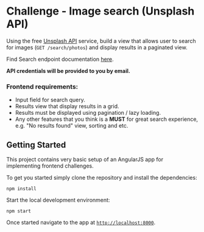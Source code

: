 # Challenge - Image search (Unsplash API)

Using the free [Unsplash API](https://unsplash.com/documentation#search-photos) service, build a view that allows user to search for images (`GET /search/photos`) and display results in a paginated view.

Find Search endpoint documentation [here](https://unsplash.com/documentation#search-photos).

**API credentials will be provided to you by email.**

### Frontend requirements:

- Input field for search query.
- Results view that display results in a grid.
- Results must be displayed using pagination / lazy loading.
- Any other features that you think is a **MUST** for great search experience, e.g. "No results found" view, sorting and etc.

## Getting Started

This project contains very basic setup of an AngularJS app for implementing frontend challenges.

To get you started simply clone the repository and install the dependencies:

```
npm install
```

Start the local development environment:

```
npm start
```

Once started navigate to the app at [`http://localhost:8000`](http://localhost:8000).
